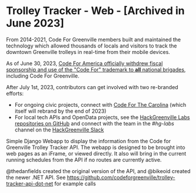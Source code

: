 # Trolley Tracker - Web - [Archived in June 2023]

<p>From 2014-2021, Code For Greenville members built and maintained the technology which allowed thousands of locals and visitors to track the downtown Greenville trolleys in real-time from their mobile devices.<p>

<p>As of June 30, 2023, <a href="https://codeforamerica.org/news/reflections-on-the-brigade-networks-next-chapter/">Code For America officially withdrew fiscal sponsorship and use of the "Code For" trademark to <strong>all</strong> national brigades</a>, including Code For Greenville.</p>

<p>After July 1st, 2023, contributors can get involved with two re-branded efforts:</p>

<ul>
	<li>For ongoing civic projects, connect with <a href="https://opencollective.com/code-for-the-carolinas">Code For The Carolina</a> (which itself will rebrand by the end of 2023)</li>
	<li>For local tech APIs and OpenData projects, see the <a href="https://github.com/hackgvl">HackGreenville Labs repositories on GitHub</a> and connect with the team in the <em>#hg-labs</em> channel on the <a href="https://hackgreenville.com/join-slack">HackGreenville Slack</a></li>
</ul>

Simple Django Webapp to display the information from the Code for Greenville Trolley Tracker API.  The webapp is designed to be brought into web pages as an iFrame, or viewed directly.  It also will bring in the current running schedules from the API if no routes are currently active.

@thedanfields created the original version of the API, and @bikeoid created the newer .NET API.
See https://github.com/codeforgreenville/trolley-tracker-api-dot-net for example calls
